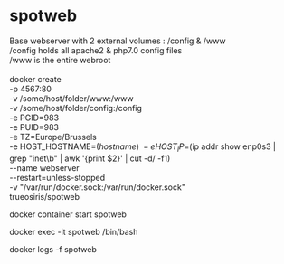 # spotweb

Base webserver with 2 external volumes : /config & /www \
/config holds all apache2 & php7.0 config files \
/www is the entire webroot \
\
docker create \
 -p 4567:80 \
 -v /some/host/folder/www:/www \
 -v /some/host/folder/config:/config \
 -e PGID=983 \
 -e PUID=983 \
 -e TZ=Europe/Brussels \
 -e HOST_HOSTNAME=$(hostname) \
 -e HOST_IP=$(ip addr show enp0s3 | grep "inet\b" | awk '{print $2}' | cut -d/ -f1) \
 --name webserver  \
 --restart=unless-stopped \
 -v "/var/run/docker.sock:/var/run/docker.sock" \
 trueosiris/spotweb

docker container start spotweb

docker exec -it spotweb /bin/bash

docker logs -f spotweb
